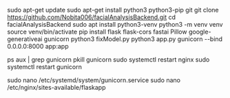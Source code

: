 sudo apt-get update
sudo apt-get install python3 python3-pip git
git clone https://github.com/Nobita006/facialAnalysisBackend.git
cd facialAnalysisBackend
sudo apt install python3-venv
python3 -m venv venv
source venv/bin/activate
pip install flask flask-cors fastai Pillow google-generativeai gunicorn
python3 fixModel.py 
python3 app.py
gunicorn --bind 0.0.0.0:8000 app:app


ps aux | grep gunicorn
pkill gunicorn
sudo systemctl restart nginx
sudo systemctl restart gunicorn

sudo nano /etc/systemd/system/gunicorn.service
sudo nano /etc/nginx/sites-available/flaskapp
